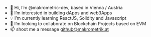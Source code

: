 - 👋  Hi, I’m @makrometric-dev, based in Vienna / Austria
- :pushpin: I’m interested in building dApps and web3Apps
- :bulb: I’m currently learning ReactJS, Solidity and Javascript
- :eyes: I’m looking to collaborate on Blockchain Projects based on EVM
- 📫  shoot me a message github@makrometrik.at
